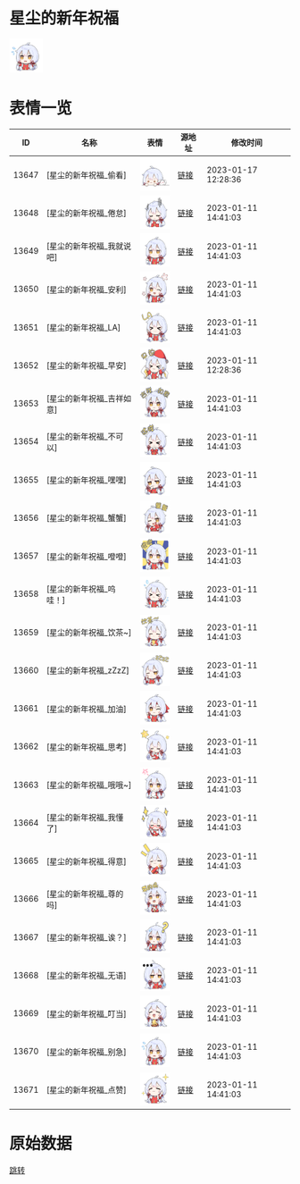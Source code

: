 # 星尘的新年祝福

<img src="./cover.png" height="60" alt="cover" />

# 表情一览

|ID|名称|表情|源地址|修改时间|
|----|----|----|----|----|
|13647|[星尘的新年祝福_偷看]|<img src="./pic/013647_%5B星尘的新年祝福_偷看%5D.png" height="60" alt="偷看"/>|[链接](https://i0.hdslb.com/bfs/garb/item/258afce2aa304288c8523b3d216cb4cf0ab92f8c.png)|2023-01-17 12:28:36|
|13648|[星尘的新年祝福_倦怠]|<img src="./pic/013648_%5B星尘的新年祝福_倦怠%5D.png" height="60" alt="倦怠"/>|[链接](https://i0.hdslb.com/bfs/garb/item/8655c4d6d9476320263c8f4b17fd12e0344dcddb.png)|2023-01-11 14:41:03|
|13649|[星尘的新年祝福_我就说吧]|<img src="./pic/013649_%5B星尘的新年祝福_我就说吧%5D.png" height="60" alt="我就说吧"/>|[链接](https://i0.hdslb.com/bfs/garb/item/bd4693e8851e864609f4fba120cb89f855a30575.png)|2023-01-11 14:41:03|
|13650|[星尘的新年祝福_安利]|<img src="./pic/013650_%5B星尘的新年祝福_安利%5D.png" height="60" alt="安利"/>|[链接](https://i0.hdslb.com/bfs/garb/item/26ab4987c944dae6099cece5e6e61163319eac67.png)|2023-01-11 14:41:03|
|13651|[星尘的新年祝福_LA]|<img src="./pic/013651_%5B星尘的新年祝福_LA%5D.png" height="60" alt="LA"/>|[链接](https://i0.hdslb.com/bfs/garb/item/2c491c2e8e738dba6c8dac279d1034a85f8d0ef1.png)|2023-01-11 14:41:03|
|13652|[星尘的新年祝福_早安]|<img src="./pic/013652_%5B星尘的新年祝福_早安%5D.png" height="60" alt="早安"/>|[链接](https://i0.hdslb.com/bfs/garb/item/ac654fa7a69dd07462b9599537f56c1bd75316be.png)|2023-01-11 12:28:36|
|13653|[星尘的新年祝福_吉祥如意]|<img src="./pic/013653_%5B星尘的新年祝福_吉祥如意%5D.png" height="60" alt="吉祥如意"/>|[链接](https://i0.hdslb.com/bfs/garb/item/3be3adcf15b577c782ee4d9216d288db272945e4.png)|2023-01-11 14:41:03|
|13654|[星尘的新年祝福_不可以]|<img src="./pic/013654_%5B星尘的新年祝福_不可以%5D.png" height="60" alt="不可以"/>|[链接](https://i0.hdslb.com/bfs/garb/item/4db209c434a05467ebaf2801d817188d44bc22de.png)|2023-01-11 14:41:03|
|13655|[星尘的新年祝福_嘿嘿]|<img src="./pic/013655_%5B星尘的新年祝福_嘿嘿%5D.png" height="60" alt="嘿嘿"/>|[链接](https://i0.hdslb.com/bfs/garb/item/9ae7dc434bfbb4edee8344b4c218cd22a6e53207.png)|2023-01-11 14:41:03|
|13656|[星尘的新年祝福_蟹蟹]|<img src="./pic/013656_%5B星尘的新年祝福_蟹蟹%5D.png" height="60" alt="蟹蟹"/>|[链接](https://i0.hdslb.com/bfs/garb/item/db25440994f4c8ceed2973f2df4e175a7791d645.png)|2023-01-11 14:41:03|
|13657|[星尘的新年祝福_噔噔]|<img src="./pic/013657_%5B星尘的新年祝福_噔噔%5D.png" height="60" alt="噔噔"/>|[链接](https://i0.hdslb.com/bfs/garb/item/0ee5eb1da782ede722f729ebad78591371e40cff.png)|2023-01-11 14:41:03|
|13658|[星尘的新年祝福_呜哇！]|<img src="./pic/013658_%5B星尘的新年祝福_呜哇！%5D.png" height="60" alt="呜哇！"/>|[链接](https://i0.hdslb.com/bfs/garb/item/c9cddaef1ef6cc13bc4800be73c004cc39d2015b.png)|2023-01-11 14:41:03|
|13659|[星尘的新年祝福_饮茶~]|<img src="./pic/013659_%5B星尘的新年祝福_饮茶~%5D.png" height="60" alt="饮茶~"/>|[链接](https://i0.hdslb.com/bfs/garb/item/9860defa47c433618821f1528acd3215e4aff1cc.png)|2023-01-11 14:41:03|
|13660|[星尘的新年祝福_zZzZ]|<img src="./pic/013660_%5B星尘的新年祝福_zZzZ%5D.png" height="60" alt="zZzZ"/>|[链接](https://i0.hdslb.com/bfs/garb/item/0f06fc25b72d1034dcab9c4bc1a6a104e113a81a.png)|2023-01-11 14:41:03|
|13661|[星尘的新年祝福_加油]|<img src="./pic/013661_%5B星尘的新年祝福_加油%5D.png" height="60" alt="加油"/>|[链接](https://i0.hdslb.com/bfs/garb/item/919d91182886369c871a66d7637af32f4f284e51.png)|2023-01-11 14:41:03|
|13662|[星尘的新年祝福_思考]|<img src="./pic/013662_%5B星尘的新年祝福_思考%5D.png" height="60" alt="思考"/>|[链接](https://i0.hdslb.com/bfs/garb/item/376c95cb705e7f219c5dc0066168ff49910867d8.png)|2023-01-11 14:41:03|
|13663|[星尘的新年祝福_哦哦~]|<img src="./pic/013663_%5B星尘的新年祝福_哦哦~%5D.png" height="60" alt="哦哦~"/>|[链接](https://i0.hdslb.com/bfs/garb/item/faa9b616e35763acbfafd0d5b044a90d18823c8f.png)|2023-01-11 14:41:03|
|13664|[星尘的新年祝福_我懂了]|<img src="./pic/013664_%5B星尘的新年祝福_我懂了%5D.png" height="60" alt="我懂了"/>|[链接](https://i0.hdslb.com/bfs/garb/item/db5a7b54635b33229409347e456a0595744f168f.png)|2023-01-11 14:41:03|
|13665|[星尘的新年祝福_得意]|<img src="./pic/013665_%5B星尘的新年祝福_得意%5D.png" height="60" alt="得意"/>|[链接](https://i0.hdslb.com/bfs/garb/item/322c5c11a8228a59d7c67150f6647a35c5998d53.png)|2023-01-11 14:41:03|
|13666|[星尘的新年祝福_尊的吗]|<img src="./pic/013666_%5B星尘的新年祝福_尊的吗%5D.png" height="60" alt="尊的吗"/>|[链接](https://i0.hdslb.com/bfs/garb/item/282035a71cbe12eec82ace44553440847ab88715.png)|2023-01-11 14:41:03|
|13667|[星尘的新年祝福_诶？]|<img src="./pic/013667_%5B星尘的新年祝福_诶？%5D.png" height="60" alt="诶？"/>|[链接](https://i0.hdslb.com/bfs/garb/item/9841dd7e88f2628033e10cc32af317f5ef64d1bd.png)|2023-01-11 14:41:03|
|13668|[星尘的新年祝福_无语]|<img src="./pic/013668_%5B星尘的新年祝福_无语%5D.png" height="60" alt="无语"/>|[链接](https://i0.hdslb.com/bfs/garb/item/c44666684678b3a1e57558ea8e7cfd21a2b431ad.png)|2023-01-11 14:41:03|
|13669|[星尘的新年祝福_叮当]|<img src="./pic/013669_%5B星尘的新年祝福_叮当%5D.png" height="60" alt="叮当"/>|[链接](https://i0.hdslb.com/bfs/garb/item/5d47f33a76996b2dbbe6b952f3e26da4280d0d38.png)|2023-01-11 14:41:03|
|13670|[星尘的新年祝福_别急]|<img src="./pic/013670_%5B星尘的新年祝福_别急%5D.png" height="60" alt="别急"/>|[链接](https://i0.hdslb.com/bfs/garb/item/a0c95849de0109e5b9af2835f4afc34380a3560b.png)|2023-01-11 14:41:03|
|13671|[星尘的新年祝福_点赞]|<img src="./pic/013671_%5B星尘的新年祝福_点赞%5D.png" height="60" alt="点赞"/>|[链接](https://i0.hdslb.com/bfs/garb/item/954d6bf91a7b733065c57d5ec4381bb16a10b339.png)|2023-01-11 14:41:03|

# 原始数据

[跳转](./raw.json)

